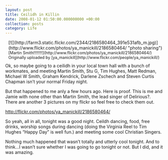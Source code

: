 ```yaml
---
layout: post
title: Ceilidh in Killin
date: 2008-01-12 01:50:00.000000000 +00:00
collection: posts
category: Life
---
```


<div style="float:right;margin-left:10px;margin-bottom:10px;">[![](http://farm3.static.flickr.com/2344/2186580464_391e531afb_m.jpg)](http://www.flickr.com/photos/ya_manickill/2186580464/ "photo sharing")  
<span style="font-size:.9em;margin-top:0;">[Martin Smith!!!!!!!!](http://www.flickr.com/photos/ya_manickill/2186580464/)  
 Originally uploaded by [ya_manickill](http://www.flickr.com/people/ya_manickill/)</span></div>Ok, so maybe going to a ceilidh in your local town hall with a bunch of workmates, and meeting Martin Smith, Stu G, Tim Hughes, Matt Redman, Michael W Smith, Graham Kendrick, Darlene Zschech and Steven Curtis Chapman isn’t your normal Friday night.

But that happened to me anly a few hours ago. Here is proof. This is me and Jamie with none other than Martin Smith, the lead singer of Delirious?. There are another 3 pictures on my flickr so feel free to check them out.

http://flickr.com/photos/ya_manickill/2186580464/

So yeah, all in all, tonight was a good night. Ceildh dancing, food, free drinks, worship songs during dancing (doing the Virginia Reel to Tim Hughes “Happy Day” is well fun.) and meeting some cool Christian Singers.

Nothing much happened that wasn’t totally and utterly cool tonight. And to think…I wasn’t sure whether I was going to go tonight or not. But I did, and it was amazing.
